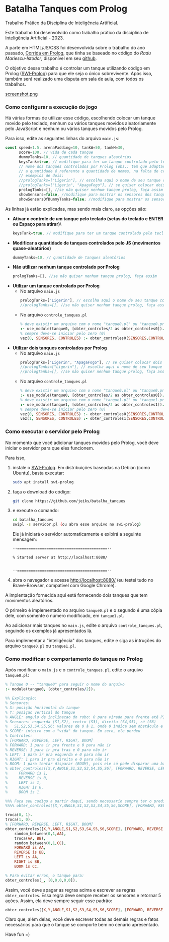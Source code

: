 # Batalha Tanques com Prolog

Trabalho Prático da Disciplina de Inteligência Artificial.

Este trabalho foi desenvolvido como trabalho prático da disciplina de Inteligência Artificial - 2023.

A parte em HTML/JS/CSS foi desenvolvida sobre o trabalho do ano passado, [Corrida em Prolog](https://github.com/jeiks/corrida_em_prolog), que tinha se baseado no código do *Radu Mariescu-Istodor*, disponível em seu [github](https://github.com/gniziemazity/Self-driving-car). 

O objetivo desse trabalho é controlar um tanque utilizando código em Prolog ([SWI-Prolog](https://www.swi-prolog.org/)) para que ele seja o único sobrevivente.
Após isso, também será realizado uma disputa em sala de aula, com todos os trabalhos.

[screenshot.png](screenshot.png)

### Como configurar a execução do jogo

Há várias formas de utilizar esse código, escolhendo colocar um tanque movido pelo teclado, nenhum ou vários tanques movidos aleatoriamente pelo JavaScript e nenhum ou vários tanques movidos pelo Prolog.

Para isso, edite as seguintes linhas do arquivo  ``main.js``:
```js
const speed=1.5, arenaPadding=10, tankW=50, tankH=30,
      score=100, // vida de cada tanque
      dummyTanks=10, // quantidade de tanques aleatórios
      keysTank=true, // modifique para ter um tanque controlado pelo teclado
      // nome dos tanques controlados por Prolog (obs.: tem que adaptar o controle_tanques.pl ao mexer aqui)
      // a quantidade é referente a quantidade de nomes, na falta de criatividade, o nome pode repetir... rs
      // exemplos de dois:
      //prologTanks=["Ligerin"], // escolha aqui o nome de seu tanque controlado por prolog
      //prologTanks=["Ligerin", "ApagaFogo"], // se quiser colocar dois tanques prolog, faça assim
      prologTanks=[], //se não quiser nenhum tanque prolog, faça assim
      showSensors=false, //modifique para mostrar os sensores dos tanques PROLOG e KEYS
      showSensorsOfDummyTanks=false; //modifique para mostrar os sensores dos tanques DUMMY
```

As linhas já estão explicadas, mas sendo mais claro, as opções são:

* **Ativar o controle de um tanque pelo teclado (setas do teclado e ENTER ou Espaço para atirar)**\
  ```js
  keysTank=true, // modifique para ter um tanque controlado pelo teclado
  ```
* **Modificar a quantidade de tanques controlados pelo JS (movimentos quase-aleatórios)**
  ```js
  dummyTanks=10, // quantidade de tanques aleatórios
  ```
* **Não utilizar nenhum tanque controlado por Prolog**
  ```js
  prologTanks=[], //se não quiser nenhum tanque prolog, faça assim
  ```
* **Utilizar um tanque controlado por Prolog**
  * No arquivo ``main.js``
    ```js
    prologTanks=["Ligerin"], // escolha aqui o nome de seu tanque controlado por prolog
    //prologTanks=[], //se não quiser nenhum tanque prolog, faça assim
    ```
  * No arquivo ``controle_tanques.pl``
    ```prolog
    % deve existir um arquivo com o nome "tanque0.pl" ou "tanque0.pro" com o predicado obter_controles/2
    :- use_module(tanque0, [obter_controles/2 as obter_controles0]).
    % sempre deve-se iniciar pelo zero (0)
    vez(0, SENSORES, CONTROLES) :- obter_controles0(SENSORES,CONTROLES).
    ```
* **Utilizar dois tanques controlados por Prolog**
  * No arquivo ``main.js``
    ```js
    prologTanks=["Ligerin", "ApagaFogo"], // se quiser colocar dois tanques prolog, faça assim
    //prologTanks=["Ligerin"], // escolha aqui o nome de seu tanque controlado por prolog
    //prologTanks=[], //se não quiser nenhum tanque prolog, faça assim
    ```
  * No arquivo ``controle_tanques.pl``
    ```prolog
    % deve existir um arquivo com o nome "tanque0.pl" ou "tanque0.pro" com o predicado obter_controles/2
    :- use_module(tanque0, [obter_controles/2 as obter_controles0]).
    % deve existir um arquivo com o nome "tanque1.pl" ou "tanque1.pro" com o predicado obter_controles/2
    :- use_module(tanque1, [obter_controles/2 as obter_controles1]).
    % sempre deve-se iniciar pelo zero (0)
    vez(0, SENSORES, CONTROLES) :- obter_controles0(SENSORES,CONTROLES).
    vez(1, SENSORES, CONTROLES) :- obter_controles1(SENSORES,CONTROLES). 
    ```

### Como executar o servidor pelo Prolog

No momento que você adicionar tanques movidos pelo Prolog, você deve iniciar o servidor para que eles funcionem.

Para isso,
1. instale o [SWI-Prolog](https://www.swi-prolog.org/). Em distribuições baseadas na Debian (como Ubuntu), basta executar:
   ```sh
   sudo apt install swi-prolog
   ```
2. faça o download do código:
   ```sh
   git clone https://github.com/jeiks/batalha_tanques
   ```
3. e execute o comando:
   ```sh
   cd batalha_tanques
   swipl -s servidor.pl (ou abra esse arquivo no swi-prolog)
   ```
   Ele já iniciará o servidor automaticamente e exibirá a seguinte mensagem:
   ```
   --========================================--

   % Started server at http://localhost:8080/


   --========================================--
   ```
4. abra o navegador e acesse [http://localhost:8080/](http://localhost:8080/) (eu testei tudo no Brave-Browser, compatível com Google Chrome).
   
A implentação fornecida aqui está fornecendo dois tanques que tem movimentos aleatórios.

O primeiro é implementado no arquivo ``tanque0.pl`` e o segundo é uma cópia dele, com somente o número modificado, em ``tanque1.pl``.

Ao adicionar mais tanques no ``main.js``, edite o arquivo ``controle_tanques.pl``, seguindo os exemplos já apresentados lá.

Para implementar a "inteligência" dos tanques, edite e siga as intruções do arquivo ``tanque0.pl``  ou ``tanque1.pl``.

### Como modificar o comportamento do tanque no Prolog

Após modificar o ``main.js`` e o ``controle_tanques.pl``, edite o arquivo ``tanque0.pl``:
```prolog
% Tanque 0 -- "tanque0" para seguir o nome do arquivo
:- module(tanque0, [obter_controles/2]).

%% Explicação:
% Sensores:
% X: posição horizontal do tanque
% Y: posiçao vertical do tanque
% ANGLE: angulo de inclinacao do robo: 0 para virado para frente até PI*2 (~6.28)
% Sensores: esquerda (S1,S2), centro (S3), direita (S4,S5), ré (S6)
%   S1,S2,S3,S4,S5,S6: valores de 0 à 1, onde 0 indica sem obstáculo e 1 indica tocando o tanque
% SCORE: inteiro com a "vida" do tanque. Em zero, ele perdeu
% Controles:
% [FORWARD, REVERSE, LEFT, RIGHT, BOOM]
% FORWARD: 1 para ir pra frente e 0 para não ir
% REVERSE: 1 para ir pra tras e 0 para não ir
% LEFT: 1 para ir pra esquerda e 0 para não ir
% RIGHT: 1 para ir pra direita e 0 para não ir
% BOOM: 1 para tentar disparar (BOOM), pois ele só pode disparar uma bala a cada segundo
% obter_controles([X,Y,ANGLE,S1,S2,S3,S4,S5,S6], [FORWARD, REVERSE, LEFT, RIGHT, BOOM]) :-
%     FORWARD is 1,
%     REVERSE is 0,
%     LEFT is 1,
%     RIGHT is 0,
%     BOOM is 1.

%%% Faça seu codigo a partir daqui, sendo necessario sempre ter o predicado:
%%%% obter_controles([X,Y,ANGLE,S1,S2,S3,S4,S5,S6,SCORE], [FORWARD, REVERSE, LEFT, RIGHT, BOOM]) :- ...

troca(0, 1).
troca(1, 0).
% [FORWARD, REVERSE, LEFT, RIGHT, BOOM]
obter_controles([X,Y,ANGLE,S1,S2,S3,S4,S5,S6,SCORE], [FORWARD, REVERSE, LEFT, RIGHT, BOOM]) :-
    random_between(0,1,AA),
    troca(AA, BB),
    random_between(0,1,CC),
    FORWARD is AA,
    REVERSE is BB,
    LEFT is AA,
    RIGHT is BB,
    BOOM is CC.

% Para evitar erros, o tanque para:
obter_controles(_, [0,0,0,0,0]).
```

Assim, você deve apagar as regras acima e escrever as regras ``obter_controles``. Essa regra deve sempre receber os sensores e retornar 5 ações. Assim, ela deve sempre seguir esse padrão:
```prolog
obter_controles([X,Y,ANGLE,S1,S2,S3,S4,S5,S6,SCORE], [FORWARD, REVERSE, LEFT, RIGHT, BOOM]) :-
```
Claro que, além delas, você deve escrever todas as demais regras e fatos necessários para que o tanque se comporte bem no cenário apresentado.

Have fun =)
